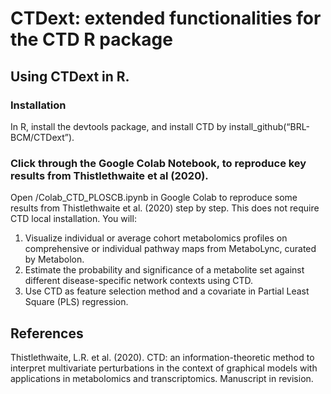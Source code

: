 # CTDext: extended functionalities for the CTD R package
## Using CTDext in R.
### Installation
In R, install the devtools package, and install CTD by install_github(“BRL-BCM/CTDext”).

### Click through the Google Colab Notebook, to reproduce key results from Thistlethwaite et al (2020).
Open /Colab_CTD_PLOSCB.ipynb in Google Colab to reproduce some results from Thistlethwaite et al. (2020) step by step. This does not require CTD local installation. You will:
1. Visualize individual or average cohort metabolomics profiles on comprehensive or individual pathway maps from MetaboLync, curated by Metabolon.
2. Estimate the probability and significance of a metabolite set against different disease-specific network contexts using CTD.
3. Use CTD as feature selection method and a covariate in Partial Least Square (PLS) regression.

## References
Thistlethwaite, L.R. et al. (2020). CTD: an information-theoretic method to interpret multivariate perturbations in the context of graphical models with applications in metabolomics and transcriptomics. Manuscript in revision.
